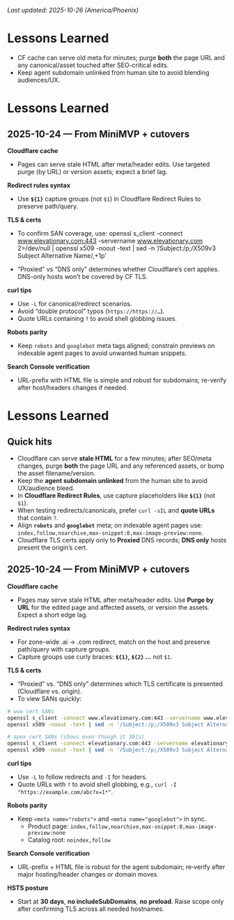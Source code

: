 _Last updated: 2025-10-26 (America/Phoenix)_

# Lessons Learned

- CF cache can serve old meta for minutes; purge **both** the page URL and any canonical/asset touched after SEO-critical edits.
- Keep agent subdomain unlinked from human site to avoid blending audiences/UX.

# Lessons Learned

## 2025-10-24 — From MiniMVP + cutovers

**Cloudflare cache**
- Pages can serve stale HTML after meta/header edits. Use targeted purge (by URL) or version assets; expect a brief lag.

**Redirect rules syntax**
- Use **`${1}`** capture groups (not `$1`) in Cloudflare Redirect Rules to preserve path/query.

**TLS & certs**
- To confirm SAN coverage, use:
openssl s_client -connect www.elevationary.com:443 -servername www.elevationary.com 2>/dev/null 
| openssl x509 -noout -text | sed -n ‘/Subject:/p;/X509v3 Subject Alternative Name/,+1p’

- “Proxied” vs “DNS only” determines whether Cloudflare’s cert applies. DNS-only hosts won’t be covered by CF TLS.

**curl tips**
- Use `-L` for canonical/redirect scenarios.
- Avoid “double protocol” typos (`https://https://…`).
- Quote URLs containing `?` to avoid shell globbing issues.

**Robots parity**
- Keep `robots` and `googlebot` meta tags aligned; constrain previews on indexable agent pages to avoid unwanted human snippets.

**Search Console verification**
- URL-prefix with HTML file is simple and robust for subdomains; re-verify after host/headers changes if needed.
# Lessons Learned

## Quick hits

- Cloudflare can serve **stale HTML** for a few minutes; after SEO/meta changes, purge **both** the page URL and any referenced assets, or bump the asset filename/version.
- Keep the **agent subdomain unlinked** from the human site to avoid UX/audience bleed.
- In **Cloudflare Redirect Rules**, use capture placeholders like **`${1}`** (not `$1`).
- When testing redirects/canonicals, prefer `curl -sIL` and **quote URLs** that contain `?`.
- Align **`robots`** and **`googlebot`** meta; on indexable agent pages use: `index,follow,noarchive,max-snippet:0,max-image-preview:none`.
- Cloudflare TLS certs apply only to **Proxied** DNS records; **DNS only** hosts present the origin’s cert.

## 2025-10-24 — From MiniMVP + cutovers

**Cloudflare cache**
- Pages may serve stale HTML after meta/header edits. Use **Purge by URL** for the edited page and affected assets, or version the assets. Expect a short edge lag.

**Redirect rules syntax**
- For zone-wide .ai → .com redirect, match on the host and preserve path/query with capture groups.
- Capture groups use curly braces: **`${1}`, `${2}` …** not `$1`.

**TLS & certs**
- “Proxied” vs. “DNS only” determines which TLS certificate is presented (Cloudflare vs. origin).
- To view SANs quickly:

```bash
# www cert SANs
openssl s_client -connect www.elevationary.com:443 -servername www.elevationary.com 2>/dev/null | \
openssl x509 -noout -text | sed -n '/Subject:/p;/X509v3 Subject Alternative Name/,+1p'

# apex cert SANs (shows even though it 301s)
openssl s_client -connect elevationary.com:443 -servername elevationary.com 2>/dev/null | \
openssl x509 -noout -text | sed -n '/Subject:/p;/X509v3 Subject Alternative Name/,+1p'
```

**curl tips**
- Use `-L` to follow redirects and `-I` for headers.
- Quote URLs with `?` to avoid shell globbing, e.g., `curl -I "https://example.com/abc?x=1*"`.

**Robots parity**
- Keep `<meta name="robots">` and `<meta name="googlebot">` in sync.  
  - Product page: `index,follow,noarchive,max-snippet:0,max-image-preview:none`  
  - Catalog root: `noindex,follow`

**Search Console verification**
- URL‑prefix + HTML file is robust for the agent subdomain; re‑verify after major hosting/header changes or domain moves.

**HSTS posture**
- Start at **30 days**, **no includeSubDomains**, **no preload**. Raise scope only after confirming TLS across all needed hostnames.
